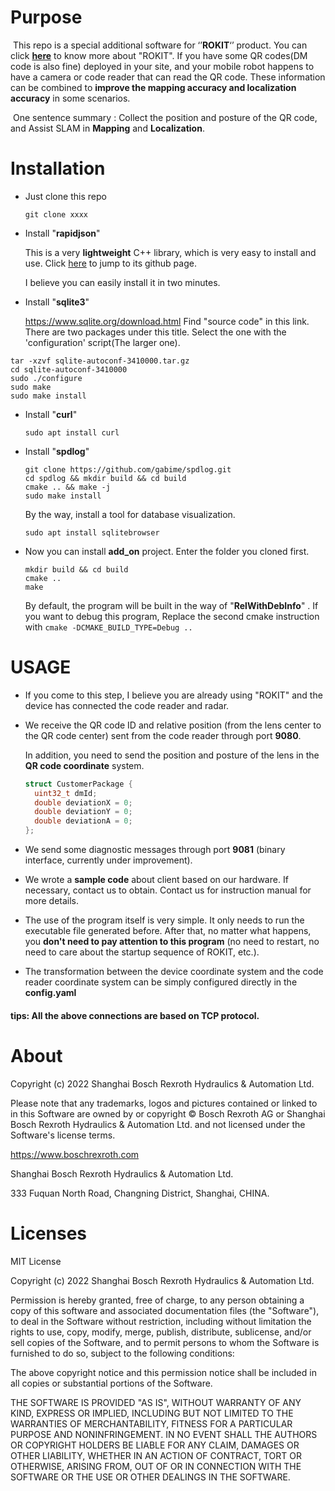 # Purpose 

​	This repo is a special additional software for ‘’**ROKIT**‘’ product.  You can click **[here](https://www.boschrexroth.com.cn/zh/cn/components-for-mobile-robotics/)** to know more about "ROKIT". If you have some QR codes(DM code is also fine) deployed in your site, and your mobile robot happens to have a camera or code reader that can read the QR code. These information can be combined to **improve the mapping accuracy and localization accuracy** in some scenarios. 

​	One sentence summary :  Collect the position and posture of the QR code, and Assist SLAM in **Mapping** and **Localization**.

#  Installation

- Just clone this repo

  ```shell
  git clone xxxx
  ```

- Install "**rapidjson**"

   This is a very **lightweight** C++ library, which is very easy to install and use. Click [here](https://github.com/Tencent/rapidjson/) to jump to its github page. 

   I believe you can easily install it in two minutes.		 

- Install "**sqlite3**"

   https://www.sqlite.org/download.html  Find "source code" in this link. There are two packages under this title. Select the one with the 'configuration' script(The larger one). 

```shell
tar -xzvf sqlite-autoconf-3410000.tar.gz
cd sqlite-autoconf-3410000
sudo ./configure
sudo make
sudo make install  
```

- Install "**curl**"

  ```shell
  sudo apt install curl
  ```

- Install "**spdlog**"

  ```shell
  git clone https://github.com/gabime/spdlog.git
  cd spdlog && mkdir build && cd build
  cmake .. && make -j
  sudo make install
  ```

  By the way, install a tool for database visualization. 

  ```shell
  sudo apt install sqlitebrowser
  ```

- Now you can install **add_on** project.  Enter the folder you cloned first.

  ```shell
  mkdir build && cd build
  cmake ..
  make
  ```

   By default, the program will be built in the way of "**RelWithDebInfo**" . If you want to debug this program,  Replace the second cmake instruction with `cmake -DCMAKE_BUILD_TYPE=Debug ..` 

# USAGE

-  If you come to this step,  I believe you are already using "ROKIT" and the device has connected the code reader and radar. 

- We receive the QR code ID and relative position (from the lens center to the QR code center) sent from the code reader through port **9080**.

  In addition, you need to send the position and posture of the lens in the **QR code coordinate** system.

  ```c++
  struct CustomerPackage {
    uint32_t dmId;
    double deviationX = 0;
    double deviationY = 0;
    double deviationA = 0;
  };
  ```

-  We send some diagnostic messages through port **9081** (binary interface, currently under improvement). 

-  We wrote a **sample code** about client based on our hardware. If necessary, contact us to obtain. Contact us for instruction manual for more details.

-   The use of the program itself is very simple. It only needs to run the executable file generated before. After that, no matter what happens, you **don't need to pay attention to this program** (no need to restart, no need to care about the startup sequence of ROKIT, etc.).

-    The transformation between the device coordinate system and the code reader coordinate system can be simply configured directly in the **config.yaml** 

   ####  tips:  All the above connections are based on TCP protocol.

# About

Copyright (c) 2022 Shanghai Bosch Rexroth Hydraulics & Automation Ltd.

Please note that any trademarks, logos and pictures contained or linked to in this Software are owned by or copyright © Bosch Rexroth AG or Shanghai Bosch Rexroth Hydraulics & Automation Ltd. and not licensed under the Software's license terms.

<https://www.boschrexroth.com>

Shanghai Bosch Rexroth Hydraulics & Automation Ltd.   

333 Fuquan North Road, Changning District, Shanghai, CHINA.

# Licenses

MIT License

Copyright (c) 2022 Shanghai Bosch Rexroth Hydraulics & Automation Ltd.

Permission is hereby granted, free of charge, to any person obtaining a copy
of this software and associated documentation files (the "Software"), to deal
in the Software without restriction, including without limitation the rights
to use, copy, modify, merge, publish, distribute, sublicense, and/or sell
copies of the Software, and to permit persons to whom the Software is
furnished to do so, subject to the following conditions:

The above copyright notice and this permission notice shall be included in all
copies or substantial portions of the Software.

THE SOFTWARE IS PROVIDED "AS IS", WITHOUT WARRANTY OF ANY KIND, EXPRESS OR
IMPLIED, INCLUDING BUT NOT LIMITED TO THE WARRANTIES OF MERCHANTABILITY,
FITNESS FOR A PARTICULAR PURPOSE AND NONINFRINGEMENT. IN NO EVENT SHALL THE
AUTHORS OR COPYRIGHT HOLDERS BE LIABLE FOR ANY CLAIM, DAMAGES OR OTHER
LIABILITY, WHETHER IN AN ACTION OF CONTRACT, TORT OR OTHERWISE, ARISING FROM,
OUT OF OR IN CONNECTION WITH THE SOFTWARE OR THE USE OR OTHER DEALINGS IN THE
SOFTWARE.

